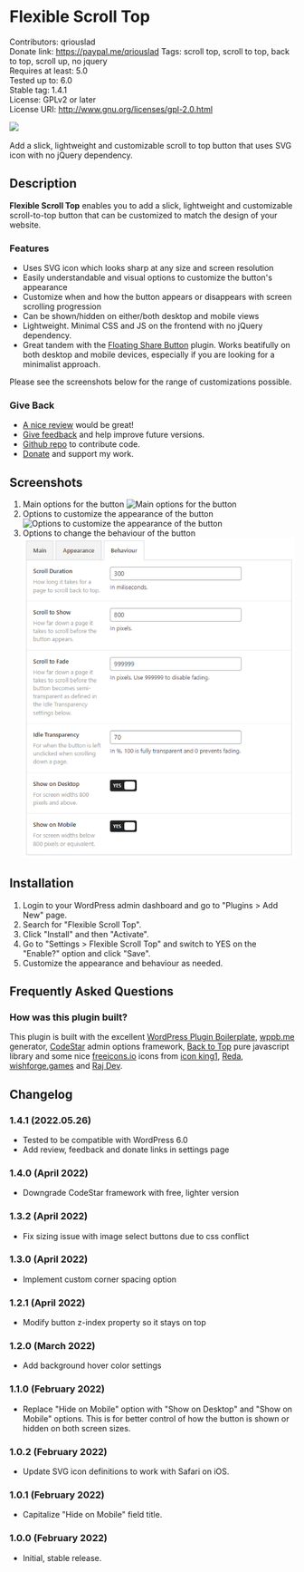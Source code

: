 # Flexible Scroll Top

Contributors: qriouslad  
Donate link: https://paypal.me/qriouslad
Tags: scroll top, scroll to top, back to top, scroll up, no jquery  
Requires at least: 5.0  
Tested up to: 6.0  
Stable tag: 1.4.1  
License: GPLv2 or later  
License URI: http://www.gnu.org/licenses/gpl-2.0.html

![](.wordpress-org/banner-1544x500.png)

Add a slick, lightweight and customizable scroll to top button that uses SVG icon with no jQuery dependency.

## Description

**Flexible Scroll Top** enables you to add a slick, lightweight and customizable scroll-to-top button that can be customized to match the design of your website. 

### Features

* Uses SVG icon which looks sharp at any size and screen resolution
* Easily understandable and visual options to customize the button's appearance
* Customize when and how the button appears or disappears with screen scrolling progression
* Can be shown/hidden on either/both desktop and mobile views
* Lightweight. Minimal CSS and JS on the frontend with no jQuery dependency.
* Great tandem with the [Floating Share Button](https://wordpress.org/plugins/floating-share-button/) plugin. Works beatifully on both desktop and mobile devices, especially if you are looking for a minimalist approach.


Please see the screenshots below for the range of customizations possible.

### Give Back

* [A nice review](https://wordpress.org/plugins/flexible-scroll-top/#reviews) would be great!
* [Give feedback](https://wordpress.org/support/plugin/flexible-scroll-top/) and help improve future versions.
* [Github repo](https://github.com/qriouslad/flexible-scroll-top) to contribute code.
* [Donate](https://paypal.me/qriouslad) and support my work.

## Screenshots

1. Main options for the button
   ![Main options for the button](.wordpress-org/screenshot-1.png)
2. Options to customize the appearance of the button
   ![Options to customize the appearance of the button](.wordpress-org/screenshot-2.png)
3. Options to change the behaviour of the button
   ![Options to change the behaviour of the button](.wordpress-org/screenshot-3.png)

## Installation

1. Login to your WordPress admin dashboard and go to "Plugins > Add New" page.
2. Search for "Flexible Scroll Top".
3. Click "Install" and then "Activate".
4. Go to "Settings > Flexible Scroll Top" and switch to YES on the "Enable?" option and click "Save".
5. Customize the appearance and behaviour as needed.

## Frequently Asked Questions

### How was this plugin built?

This plugin is built with the excellent [WordPress Plugin Boilerplate](https://github.com/devinvinson/WordPress-Plugin-Boilerplate/), [wppb.me](https://wppb.me/) generator, [CodeStar](https://github.com/Codestar/codestar-framework) admin options framework, [Back to Top](https://github.com/CodyHouse/back-to-top) pure javascript library and some nice [freeicons.io](https://freeicons.io/) icons from [icon king1](https://freeicons.io/profile/3), [Reda](https://freeicons.io/profile/6156), [wishforge.games](https://freeicons.io/profile/2257) and [Raj Dev](https://freeicons.io/profile/714).

## Changelog

### 1.4.1 (2022.05.26)

* Tested to be compatible with WordPress 6.0
* Add review, feedback and donate links in settings page

### 1.4.0 (April 2022)

* Downgrade CodeStar framework with free, lighter version

### 1.3.2 (April 2022)

* Fix sizing issue with image select buttons due to css conflict 

### 1.3.0 (April 2022)

* Implement custom corner spacing option

### 1.2.1 (April 2022)

* Modify button z-index property so it stays on top

### 1.2.0 (March 2022)

* Add background hover color settings

### 1.1.0 (February 2022)

* Replace "Hide on Mobile" option with "Show on Desktop" and "Show on Mobile" options. This is for better control of how the button is shown or hidden on both screen sizes.

### 1.0.2 (February 2022)

* Update SVG icon definitions to work with Safari on iOS.

### 1.0.1 (February 2022)

* Capitalize "Hide on Mobile" field title.

### 1.0.0 (February 2022)

* Initial, stable release.